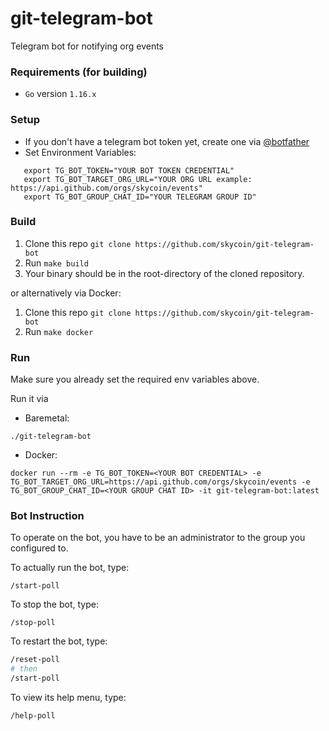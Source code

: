 # git-telegram-bot

Telegram bot for notifying org events

### Requirements (for building)

- `Go` version `1.16.x`

### Setup

- If you don't have a telegram bot token yet, create one via [@botfather](https://t.me/botfather)
- Set Environment Variables:

```
   export TG_BOT_TOKEN="YOUR BOT TOKEN CREDENTIAL"
   export TG_BOT_TARGET_ORG_URL="YOUR ORG URL example: https://api.github.com/orgs/skycoin/events"
   export TG_BOT_GROUP_CHAT_ID="YOUR TELEGRAM GROUP ID"
```

### Build

1. Clone this repo `git clone https://github.com/skycoin/git-telegram-bot`
2. Run `make build`
3. Your binary should be in the root-directory of the cloned repository.

or alternatively via Docker:

1. Clone this repo `git clone https://github.com/skycoin/git-telegram-bot`
2. Run `make docker`

### Run

Make sure you already set the required env variables above.

Run it via

- Baremetal:

```
./git-telegram-bot
```

- Docker:

```
docker run --rm -e TG_BOT_TOKEN=<YOUR BOT CREDENTIAL> -e TG_BOT_TARGET_ORG_URL=https://api.github.com/orgs/skycoin/events -e TG_BOT_GROUP_CHAT_ID=<YOUR GROUP CHAT ID> -it git-telegram-bot:latest
```

### Bot Instruction

To operate on the bot, you have to be an administrator to the group you configured to.

To actually run the bot, type:

```
/start-poll
```

To stop the bot, type:

```
/stop-poll
```

To restart the bot, type:

```bash
/reset-poll
# then
/start-poll
```

To view its help menu, type:

```
/help-poll
```